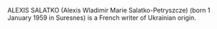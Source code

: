 ALEXIS SALATKO (Alexis Wladimir Marie Salatko-Petryszcze) (born 1 January 1959 in Suresnes) is a French writer of Ukrainian origin.
